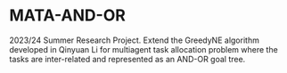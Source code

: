 # MATA-AND-OR
2023/24 Summer Research Project. Extend the GreedyNE algorithm developed in Qinyuan Li for multiagent task allocation problem where the tasks are inter-related and represented as an AND-OR goal tree.
